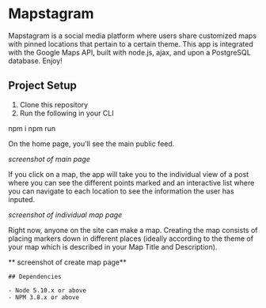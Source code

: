 # Mapstagram
Mapstagram is a social media platform where users share customized maps with pinned locations that pertain to a certain theme. This app is integrated with the Google Maps API, built with node.js, ajax, and upon a PostgreSQL database. Enjoy! 

## Project Setup
1. Clone this repository
2. Run the following in your CLI

npm i 
npm run 


On the home page, you'll see the main public feed. 

*screenshot of main page*

If you click on a map, the app will take you to the individual view of a post where you can see the different points marked and an interactive list where you can navigate to each location to see the information the user has inputed.

*screenshot of individual map page*

Right now, anyone on the site can make a map. Creating the map consists of placing markers down in different places (ideally according to the theme of your map which is described in your Map Title and Description).

** screenshot of create map page**



`````````````````````````````````````````
## Dependencies

- Node 5.10.x or above
- NPM 3.8.x or above
